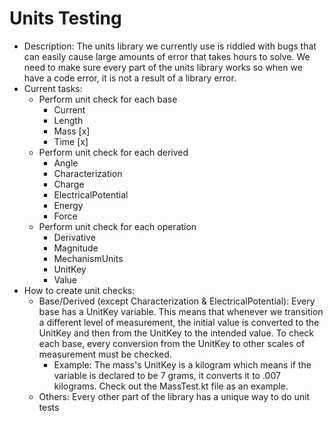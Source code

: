 # Units Testing
- Description: The units library we currently use is riddled with bugs that can easily cause large amounts of error that takes hours to solve. We need to make sure every part of the units library works so when we have a code error, it is not a result of a library error.
- Current tasks:
  - Perform unit check for each base
    - Current
    - Length
    - Mass [x]
    - Time [x]
  - Perform unit check for each derived
    - Angle
    - Characterization
    - Charge
    - ElectricalPotential
    - Energy
    - Force
  - Perform unit check for each operation
    - Derivative
    - Magnitude
    - MechanismUnits
    - UnitKey
    - Value
- How to create unit checks:
  - Base/Derived (except Characterization & ElectricalPotential): Every base has a UnitKey variable. This means that whenever we transition a different level of measurement, the initial value is converted to the UnitKey and then from the UnitKey to the intended value. To check each base, every conversion from the UnitKey to other scales of measurement must be checked.
    - Example: The mass's UnitKey is a kilogram which means if the variable is declared to be 7 grams, it converts it to .007 kilograms. Check out the MassTest.kt file as an example.
  - Others: Every other part of the library has a unique way to do unit tests